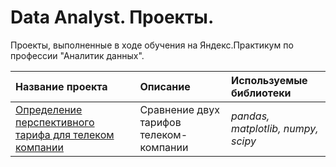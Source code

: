 # Data Analyst. Проекты.

Проекты, выполненные в ходе обучения на Яндекс.Практикум по профессии "Аналитик данных".

| Название проекта | Описание | Используемые библиотеки | 
| :---------------------- | :---------------------- | :---------------------- |
| [Определение перспективного тарифа для телеком компании](statistical_data_analysis) | Сравнение двух тарифов телеком-компании| *pandas, matplotlib, numpy, scipy* |
